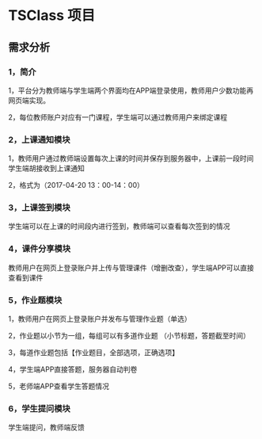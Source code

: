 # TSClass 项目

## 需求分析

### 1，简介

1，平台分为教师端与学生端两个界面均在APP端登录使用，教师用户少数功能再网页端实现。

2，每位教师账户对应有一门课程，学生端可以通过教师用户来绑定课程

### 2，上课通知模块

1，教师用户通过教师端设置每次上课的时间并保存到服务器中，上课前一段时间学生端胡接收到上课通知 

2，格式为（2017-04-20  13：00-14：00）

### 3，上课签到模块

学生端可以在上课的时间段内进行签到，教师端可以查看每次签到的情况

### 4，课件分享模块

教师用户在网页上登录账户并上传与管理课件（增删改查），学生端APP可以直接查看到课件

### 5，作业题模块

1，教师用户在网页上登录账户并发布与管理作业题（单选）

2，作业题以小节为一组，每组可以有多道作业题 （小节标题，答题截至时间）

3，每道作业题包括【作业题目，全部选项，正确选项】

4，学生端APP直接答题，服务器自动判卷

5，老师端APP查看学生答题情况

### 6，学生提问模块

学生端提问，教师端反馈